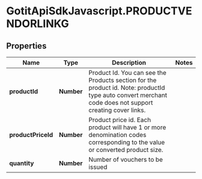 # GotitApiSdkJavascript.PRODUCTVENDORLINKG

## Properties

Name | Type | Description | Notes
------------ | ------------- | ------------- | -------------
**productId** | **Number** | Product Id. You can see the Products section for the product id. Note: productId type auto convert merchant code does not support creating cover links. | 
**productPriceId** | **Number** | Product price id. Each product will have 1 or more denomination codes corresponding to the value or converted product size. | 
**quantity** | **Number** | Number of vouchers to be issued | 


